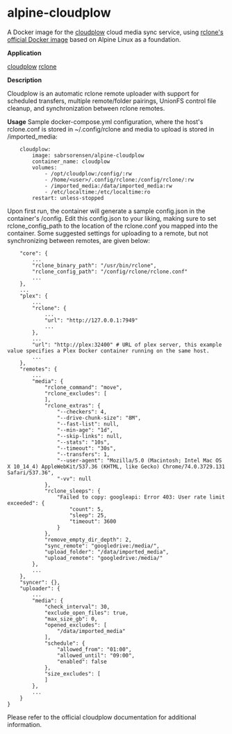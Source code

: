 # alpine-cloudplow
A Docker image for the [cloudplow](https://github.com/l3uddz/cloudplow) cloud media sync service, using [rclone's official Docker image](https://hub.docker.com/r/rclone/rclone) based on Alpine Linux as a foundation.

**Application**

[cloudplow](https://github.com/l3uddz/cloudplow)
[rclone](https://github.com/rclone/rclone)


**Description**

Cloudplow is an automatic rclone remote uploader with support for scheduled transfers, multiple remote/folder pairings, UnionFS control file cleanup, and synchronization between rclone remotes.


**Usage**
Sample docker-compose.yml configuration, where the host's rclone.conf is stored in ~/.config/rclone and media to upload is stored in /imported_media:
```
    cloudplow:
        image: sabrsorensen/alpine-cloudplow
        container_name: cloudplow
        volumes:
            - /opt/cloudplow:/config/:rw
            - /home/<user>/.config/rclone:/config/rclone/:rw
            - /imported_media:/data/imported_media:rw
            - /etc/localtime:/etc/localtime:ro
        restart: unless-stopped
```

Upon first run, the container will generate a sample config.json in the container's /config. Edit this config.json to your liking, making sure to set rclone_config_path to the location of the rclone.conf you mapped into the container. Some suggested settings for uploading to a remote, but not synchronizing between remotes, are given below:

```
    "core": {
        ...
        "rclone_binary_path": "/usr/bin/rclone",
        "rclone_config_path": "/config/rclone/rclone.conf"
        ...
    },
    ...
    "plex": {
        ...
        "rclone": {
            ...
            "url": "http://127.0.0.1:7949"
            ...
        },
        ...
        "url": "http://plex:32400" # URL of plex server, this example value specifies a Plex Docker container running on the same host.
        ...
    },
    "remotes": {
        ...
        "media": {
            "rclone_command": "move",
            "rclone_excludes": [
            ],
            "rclone_extras": {
                "--checkers": 4,
                "--drive-chunk-size": "8M",
                "--fast-list": null,
                "--min-age": "1d",
                "--skip-links": null,
                "--stats": "10s",
                "--timeout": "30s",
                "--transfers": 1,
                "--user-agent": "Mozilla/5.0 (Macintosh; Intel Mac OS X 10_14_4) AppleWebKit/537.36 (KHTML, like Gecko) Chrome/74.0.3729.131 Safari/537.36",
                "-vv": null
            },
            "rclone_sleeps": {
                "Failed to copy: googleapi: Error 403: User rate limit exceeded": {
                    "count": 5,
                    "sleep": 25,
                    "timeout": 3600
                }
            },
            "remove_empty_dir_depth": 2,
            "sync_remote": "googledrive:/media/",
            "upload_folder": "/data/imported_media",
            "upload_remote": "googledrive:/media/"
        },
        ...
    },
    "syncer": {},
    "uploader": {
        ...
        "media": {
            "check_interval": 30,
            "exclude_open_files": true,
            "max_size_gb": 0,
            "opened_excludes": [
                "/data/imported_media"
            ],
            "schedule": {
                "allowed_from": "01:00",
                "allowed_until": "09:00",
                "enabled": false
            },
            "size_excludes": [
            ]
        },
        ...
    }
}
```

Please refer to the official cloudplow documentation for additional information.
